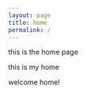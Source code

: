 ```yaml
---
layout: page
title: home
permalink: /
---
```


this is the home page

this is my home

welcome home!  